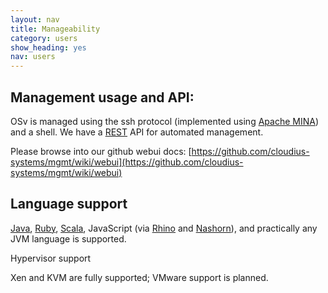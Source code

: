 ```yaml
---
layout: nav
title: Manageability
category: users
show_heading: yes
nav: users
---
```


## Management usage and API:

OSv is managed using the ssh protocol (implemented using [Apache MINA](http://mina.apache.org/)) and a shell. We have a [REST](http://en.wikipedia.org/wiki/Representational_state_transfer) API for automated management.

Please browse into our github webui docs: [https://github.com/cloudius-systems/mgmt/wiki/webui](https://github.com/cloudius-systems/mgmt/wiki/webui)

<!--more-->

## Language support

[Java](http://java.com/en/download/index.jsp), [Ruby](http://jruby.org/), [Scala](http://www.scala-lang.org/), JavaScript (via [Rhino](http://en.wikipedia.org/wiki/Rhino_(JavaScript_engine)) and [Nashorn](http://en.wikipedia.org/wiki/Nashorn_(JavaScript_engine))), and practically any JVM language is supported.

Hypervisor support

Xen and KVM are fully supported; VMware support is planned.


